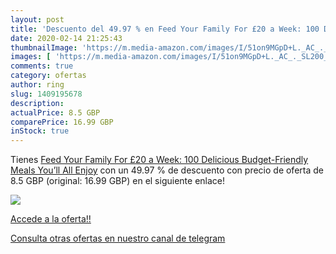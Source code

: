```yaml
---
layout: post
title: 'Descuento del 49.97 % en Feed Your Family For £20 a Week: 100 Del'
date: 2020-02-14 21:25:43
thumbnailImage: 'https://m.media-amazon.com/images/I/51on9MGpD+L._AC_._SL200_.jpg'
images: [ 'https://m.media-amazon.com/images/I/51on9MGpD+L._AC_._SL200_.jpg' ]
comments: true
category: ofertas
author: ring
slug: 1409195678
description:
actualPrice: 8.5 GBP
comparePrice: 16.99 GBP
inStock: true
---
```


Tienes [Feed Your Family For £20 a Week: 100 Delicious Budget-Friendly Meals You’ll All Enjoy](https://www.amazon.co.uk/dp/1409195678/?tag=redken01-21) con un 49.97 % de descuento con precio de oferta de 8.5 GBP (original: 16.99 GBP) en el siguiente enlace!

[![](https://m.media-amazon.com/images/I/51on9MGpD+L._AC_._SL200_.jpg)](https://www.amazon.co.uk/dp/1409195678/?tag=redken01-21)

[Accede a la oferta!!](https://www.amazon.co.uk/dp/1409195678/?tag=redken01-21)

[Consulta otras ofertas en nuestro canal de telegram](https://t.me/s/ofertas25)
